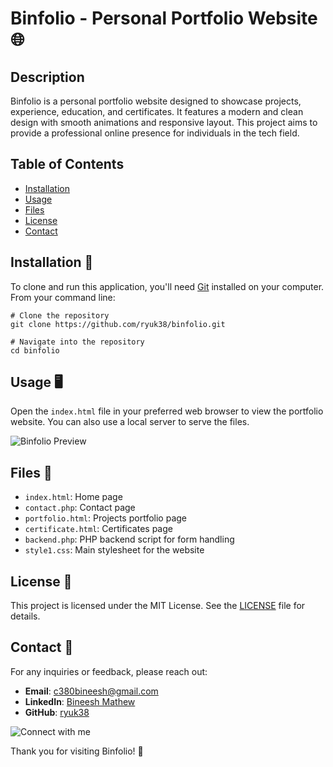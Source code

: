 
# Binfolio - Personal Portfolio Website 🌐

## Description
Binfolio is a personal portfolio website designed to showcase projects, experience, education, and certificates. It features a modern and clean design with smooth animations and responsive layout. This project aims to provide a professional online presence for individuals in the tech field.

## Table of Contents
- [Installation](#installation)
- [Usage](#usage)
- [Files](#files)
- [License](#license)
- [Contact](#contact)

## Installation 🚀
To clone and run this application, you'll need [Git](https://git-scm.com) installed on your computer. From your command line:

```
# Clone the repository
git clone https://github.com/ryuk38/binfolio.git

# Navigate into the repository
cd binfolio
```

## Usage 🖥️
Open the `index.html` file in your preferred web browser to view the portfolio website. You can also use a local server to serve the files.

![Binfolio Preview](images/binfolio-preview.gif)

## Files 📁
- `index.html`: Home page
- `contact.php`: Contact page
- `portfolio.html`: Projects portfolio page
- `certificate.html`: Certificates page
- `backend.php`: PHP backend script for form handling
- `style1.css`: Main stylesheet for the website

## License 📜
This project is licensed under the MIT License. See the [LICENSE](LICENSE) file for details.

## Contact 📧
For any inquiries or feedback, please reach out:

- **Email**: c380bineesh@gmail.com
- **LinkedIn**: [Bineesh Mathew](https://www.linkedin.com/in/bineesh38/)
- **GitHub**: [ryuk38](https://github.com/ryuk38)

![Connect with me](images/connect-with-me.png)

Thank you for visiting Binfolio! 🌟


